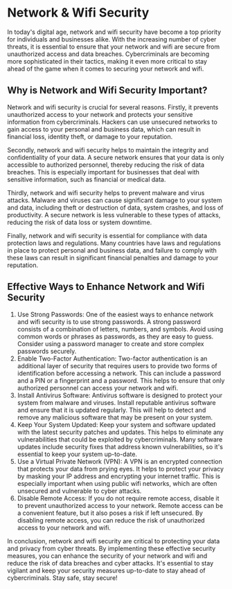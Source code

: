 # Network & Wifi Security

In today's digital age, network and wifi security have become a top priority for individuals and businesses alike. With the increasing number of cyber threats, it is essential to ensure that your network and wifi are secure from unauthorized access and data breaches. Cybercriminals are becoming more sophisticated in their tactics, making it even more critical to stay ahead of the game when it comes to securing your network and wifi.

## Why is Network and Wifi Security Important?

Network and wifi security is crucial for several reasons. Firstly, it prevents unauthorized access to your network and protects your sensitive information from cybercriminals. Hackers can use unsecured networks to gain access to your personal and business data, which can result in financial loss, identity theft, or damage to your reputation.

Secondly, network and wifi security helps to maintain the integrity and confidentiality of your data. A secure network ensures that your data is only accessible to authorized personnel, thereby reducing the risk of data breaches. This is especially important for businesses that deal with sensitive information, such as financial or medical data.

Thirdly, network and wifi security helps to prevent malware and virus attacks. Malware and viruses can cause significant damage to your system and data, including theft or destruction of data, system crashes, and loss of productivity. A secure network is less vulnerable to these types of attacks, reducing the risk of data loss or system downtime.

Finally, network and wifi security is essential for compliance with data protection laws and regulations. Many countries have laws and regulations in place to protect personal and business data, and failure to comply with these laws can result in significant financial penalties and damage to your reputation.

## Effective Ways to Enhance Network and Wifi Security

1. Use Strong Passwords: One of the easiest ways to enhance network and wifi security is to use strong passwords. A strong password consists of a combination of letters, numbers, and symbols. Avoid using common words or phrases as passwords, as they are easy to guess. Consider using a password manager to create and store complex passwords securely.
2. Enable Two-Factor Authentication: Two-factor authentication is an additional layer of security that requires users to provide two forms of identification before accessing a network. This can include a password and a PIN or a fingerprint and a password. This helps to ensure that only authorized personnel can access your network and wifi.
3. Install Antivirus Software: Antivirus software is designed to protect your system from malware and viruses. Install reputable antivirus software and ensure that it is updated regularly. This will help to detect and remove any malicious software that may be present on your system.
4. Keep Your System Updated: Keep your system and software updated with the latest security patches and updates. This helps to eliminate any vulnerabilities that could be exploited by cybercriminals. Many software updates include security fixes that address known vulnerabilities, so it's essential to keep your system up-to-date.
5. Use a Virtual Private Network (VPN): A VPN is an encrypted connection that protects your data from prying eyes. It helps to protect your privacy by masking your IP address and encrypting your internet traffic. This is especially important when using public wifi networks, which are often unsecured and vulnerable to cyber attacks.
6. Disable Remote Access: If you do not require remote access, disable it to prevent unauthorized access to your network. Remote access can be a convenient feature, but it also poses a risk if left unsecured. By disabling remote access, you can reduce the risk of unauthorized access to your network and wifi.

In conclusion, network and wifi security are critical to protecting your data and privacy from cyber threats. By implementing these effective security measures, you can enhance the security of your network and wifi and reduce the risk of data breaches and cyber attacks. It's essential to stay vigilant and keep your security measures up-to-date to stay ahead of cybercriminals. Stay safe, stay secure!